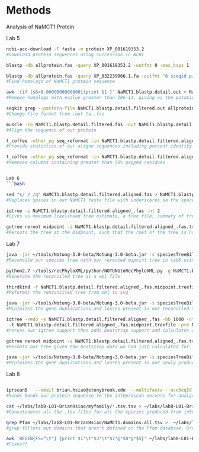 # Methods
Analysis of NaMCT1 Protein

Lab 5
```bash
ncbi-acc-download -F fasta -m protein XP_001619353.2 
#Download protein sequences using succession in NCBI

blastp -db allprotein.fas -query XP_001619353.2 -outfmt 0 -max_hsps 1 -out NaMCT1.blastp.typical.out 

blastp -db allprotein.fas -query XP_032239066.1.fa -outfmt "6 sseqid pident length mismatch gapopen evalue bitscore pident stitle"  -max_hsps 1 -out maguk.blastp.detail.out
#Find homologs of NaMCT1 protein sequence

awk '{if ($6<0.00000000000001)print $1 }' NaMCT1.blastp.detail.out > NaMCT1.blastp.detail.filtered.out
#Remove homologs with evalue greater than 10e-14, giving us the putative homologs of NaMCT1

seqkit grep --pattern-file NaMCT1.blastp.detail.filtered.out allprotein.fas > NaMCT1.blastp.detail.filtered.fas
#Change file format from .out to .fas

muscle -in NaMCT1.blastp.detail.filtered.fas -out NaMCT1.blastp.detail.filtered.aligned.fas
#Align the sequence of our protein

t_coffee -other_pg seq_reformat -in NaMCT1.blastp.detail.filtered.aligned.fas -output sim
#Provide statistics of our aligne sequences including percent identity.

t_coffee -other_pg seq_reformat -in NaMCT1.blastp.detail.filtered.aligned.fas -action +rm_gap 50 -out NaMCT1.blastp.detail.filtered.aligned.r50.fas
#Removes columns containing greater than 50% gapped residues


Lab 6
```bash

sed "s/ /_/g" NaMCT1.blastp.detail.filtered.aligned.fas > NaMCT1.blastp.detail.filtered.aligned_.fas
#Replaces spaces in our NaMCT1 fasta file with underscores so the spaces dont get deleted.

iqtree -s NaMCT1.blastp.detail.filtered.aligned_.fas -nt 2
#Gives us maximum likelihood tree estimate, a tree file, summary of tree search, and the substitution model we use for our tree file and tree estimate.

gotree reroot midpoint -i NaMCT1.blastp.detail.filtered.aligned_.fas.treefile -o NaMCT1.blastp.detail.filtered.aligned_.fas.midpoint.treefile
#Reroots the tree at the midpoint, such that the root of the tree is half the length of the longest lineage of the tree.

```

Lab 7
```bash
java -jar ~/tools/Notung-3.0-beta/Notung-3.0-beta.jar -s speciesTreeBilateriaCnidaria.tre -g NaMCT1.blastp.detail.filtered.aligned_.fas.midpoint.treefile --reconcile --speciestag prefix --savepng --events
#Reconcile our species tree with our rerooted mipoint tree in lab6 using notung.

python2.7 ~/tools/recPhyloXML/python/NOTUNGtoRecPhyloXML.py -g NaMCT1.blastp.detail.filtered.aligned_.fas.midpoint.treefile.reconciled --include.species
#Generate the reconciled tree as a xml file

thirdkind -f NaMCT1.blastp.detail.filtered.aligned_.fas.midpoint.treefile.reconciled.xml -o  NaMCT1.blastp.detail.filtered.aligned_.fas.midpoint.treefile.genes.tre.reconciled.svg
#Reformat the renconciled tree from xml to svg

java -jar ~/tools/Notung-3.0-beta/Notung-3.0-beta.jar -s speciesTreeBilateriaCnidaria.tre -g NaMCT1.blastp.detail.filtered.aligned_.fas.midpoint.treefile --root --speciestag prefix --savepng --events
#Minimizes the gene duplications and losses present in our reconciled tree and reroots it based on those changes.

iqtree -redo -s NaMCT1.blastp.detail.filtered.aligned_.fas -bb 1000 -nt 2 -m LG+F+I+G4
 -t NaMCT1.blastp.detail.filtered.aligned_.fas.midpoint.treefile -pre NaMCT1.genes.ufboot
#reruns our iqtree support then adds bootstrap support and calculates a score for all possible trees, ultimately giving us one optimal tree with the highest score.

gotree reroot midpoint -i NaMCT1.blastp.detail.filtered.aligned_.fas.treefile -o NaMCT1.genes.midpoint.ufboot
#Reroots our tree given the bootstrap data we had just calculated for. This tree factors in bootstrap support.

java -jar ~/tools/Notung-3.0-beta/Notung-3.0-beta.jar -s speciesTreeBilateriaCnidaria.tre -g NaMCT1.genes.midpoint.ufboot --root --speciestag prefix --savepng --events
#Minimizes the gene duplications and losses present in our newly produced reconciled tree and reroots it.
```

Lab 8
```bash

iprscan5   --email brian.hsiao@stonybrook.edu  --multifasta --useSeqId --sequence   NaMCT1.blastp.detail.filtered.fas
#Sends Sends our protein sequence to the inteproscan servers for analysis

cat ~/labs/lab8-L01-BrianHsiao/myfamily/*.tsv.tsv > ~/labs/lab8-L01-BrianHsiao/NaMCT1.domains.all.tsv
#Concatenates all the .tsv files for all the species produced from inteproscan analysis into one .tsv file

grep Pfam ~/labs/lab8-L01-BrianHsiao/NaMCT1.domains.all.tsv >  ~/labs/lab8-L01-BrianHsiao/NaMCT1.domains.pfam.tsv
#grep filters out domains that aren't defined on the Pfam database. Grep will only include domains that have a definition on the Pfam database in our tsv file.

awk 'BEGIN{FS="\t"} {print $1"\t"$3"\t"$7"@"$8"@"$5}' ~/labs/lab8-L01-BrianHsiao/NaMCT1.domains.pfam.tsv | datamash -sW --group=1,2 collapse 3 | sed 's/,/\t/g' | sed 's/@/,/g' > ~/labs/lab8-L01-BrianHsiao/NaMCT1.domains.pfam.evol.tsv
#Fixes??

```
